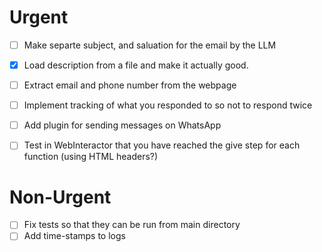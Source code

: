 # Urgent
- [ ] Make separte subject, and saluation for the email by the LLM
- [x] Load description from a file and make it actually good.
- [ ] Extract email and phone number from the webpage
- [ ] Implement tracking of what you responded to so not to respond twice
- [ ] Add plugin for sending messages on WhatsApp
- [ ] Test in WebInteractor that you have reached the give step for each function (using HTML headers?)


# Non-Urgent
- [ ] Fix tests so that they can be run from main directory
- [ ] Add time-stamps to logs